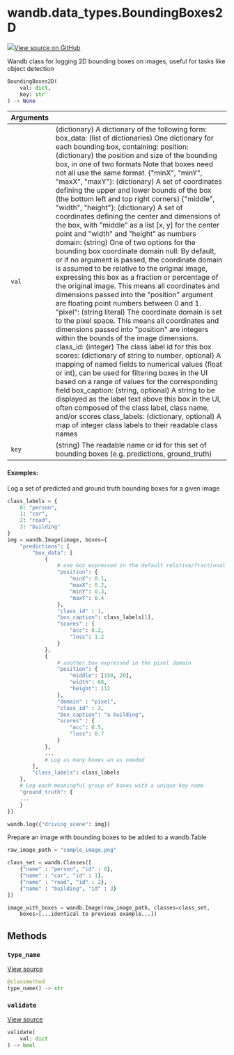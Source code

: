 # wandb.data\_types.BoundingBoxes2D

[![](https://www.tensorflow.org/images/GitHub-Mark-32px.png)View source on GitHub](https://www.github.com/wandb/client/tree/v0.11.0/wandb/sdk/data_types.py#L1444-L1703)

Wandb class for logging 2D bounding boxes on images, useful for tasks like object detection

```python
BoundingBoxes2D(
    val: dict,
    key: str
) -> None
```

| Arguments |  |
| :--- | :--- |
| `val` | \(dictionary\) A dictionary of the following form: box\_data: \(list of dictionaries\) One dictionary for each bounding box, containing: position: \(dictionary\) the position and size of the bounding box, in one of two formats Note that boxes need not all use the same format. {"minX", "minY", "maxX", "maxY"}: \(dictionary\) A set of coordinates defining the upper and lower bounds of the box \(the bottom left and top right corners\) {"middle", "width", "height"}: \(dictionary\) A set of coordinates defining the center and dimensions of the box, with "middle" as a list \[x, y\] for the center point and "width" and "height" as numbers domain: \(string\) One of two options for the bounding box coordinate domain null: By default, or if no argument is passed, the coordinate domain is assumed to be relative to the original image, expressing this box as a fraction or percentage of the original image. This means all coordinates and dimensions passed into the "position" argument are floating point numbers between 0 and 1. "pixel": \(string literal\) The coordinate domain is set to the pixel space. This means all coordinates and dimensions passed into "position" are integers within the bounds of the image dimensions. class\_id: \(integer\) The class label id for this box scores: \(dictionary of string to number, optional\) A mapping of named fields to numerical values \(float or int\), can be used for filtering boxes in the UI based on a range of values for the corresponding field box\_caption: \(string, optional\) A string to be displayed as the label text above this box in the UI, often composed of the class label, class name, and/or scores class\_labels: \(dictionary, optional\) A map of integer class labels to their readable class names |
| `key` | \(string\) The readable name or id for this set of bounding boxes \(e.g. predictions, ground\_truth\) |

#### Examples:

Log a set of predicted and ground truth bounding boxes for a given image

```python
class_labels = {
    0: "person",
    1: "car",
    2: "road",
    3: "building"
}
img = wandb.Image(image, boxes={
    "predictions": {
        "box_data": [
            {
                # one box expressed in the default relative/fractional domain
                "position": {
                    "minX": 0.1,
                    "maxX": 0.2,
                    "minY": 0.3,
                    "maxY": 0.4
                },
                "class_id" : 1,
                "box_caption": class_labels[1],
                "scores" : {
                    "acc": 0.2,
                    "loss": 1.2
                }
            },
            {
                # another box expressed in the pixel domain
                "position": {
                    "middle": [150, 20],
                    "width": 68,
                    "height": 112
                },
                "domain" : "pixel",
                "class_id" : 3,
                "box_caption": "a building",
                "scores" : {
                    "acc": 0.5,
                    "loss": 0.7
                }
            },
            ...
            # Log as many boxes an as needed
        ],
        "class_labels": class_labels
    },
    # Log each meaningful group of boxes with a unique key name
    "ground_truth": {
    ...
    }
})

wandb.log({"driving_scene": img})
```

Prepare an image with bounding boxes to be added to a wandb.Table

```python
raw_image_path = "sample_image.png"

class_set = wandb.Classes([
    {"name" : "person", "id" : 0},
    {"name" : "car", "id" : 1},
    {"name" : "road", "id" : 2},
    {"name" : "building", "id" : 3}
])

image_with_boxes = wandb.Image(raw_image_path, classes=class_set,
    boxes=[...identical to previous example...])
```

## Methods

### `type_name` <a id="type_name"></a>

[View source](https://www.github.com/wandb/client/tree/v0.11.0/wandb/sdk/data_types.py#L1620-L1622)

```python
@classmethod
type_name() -> str
```

### `validate` <a id="validate"></a>

[View source](https://www.github.com/wandb/client/tree/v0.11.0/wandb/sdk/data_types.py#L1624-L1685)

```python
validate(
    val: dict
) -> bool
```

